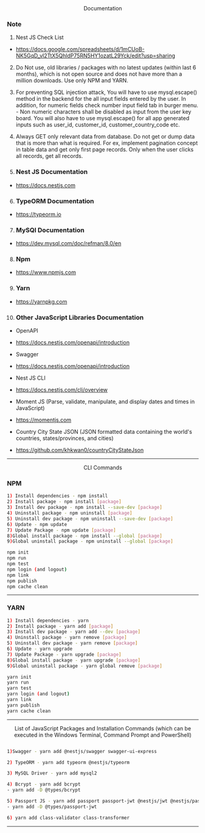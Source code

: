 <div align="center">
 Documentation
</div>

### Note

1. <p>Nest JS Check List</p>

- <https://docs.google.com/spreadsheets/d/1mCUoB-NK5GqD_vl2TtX5QhldP75RN5HY1ozatL29Yck/edit?usp=sharing>

2. <p>
   Do Not use, old libraries / packages with no latest updates (within last 6 months), which is not open source and does not have more than a million downloads. Use only NPM and YARN.
   </p>

3. <p>
   For preventing SQL injection attack, You will have to use mysql.escape() method in the backend for the all input fields entered by the user. In addition, for numeric fields check number input field tab in burger menu. - Non numeric characters shall be disabled as input from the user key board. You will also have to use mysql.escape() for all app generated inputs such as user_id, customer_id, customer_country_code etc.
   </p>

4. <p>
   Always GET only relevant data from database. Do not get or dump data that is more than what is required. For ex, implement pagination concept in table data and get only first page records. Only when the user clicks all records, get all records.
   </p>
5. ### Nest JS Documentation

- <https://docs.nestjs.com>

6. ### TypeORM Documentation

- <https://typeorm.io>

7. ### MySQl Documentation

- <https://dev.mysql.com/doc/refman/8.0/en>

8. ### Npm

- <https://www.npmjs.com>

9. ### Yarn

- <https://yarnpkg.com>

10. ### Other JavaScript Libraries Documentation

- OpenAPI

- <https://docs.nestjs.com/openapi/introduction>

- Swagger

- <https://docs.nestjs.com/openapi/introduction>

- Nest JS CLI

- <https://docs.nestjs.com/cli/overview>

- Moment JS (Parse, validate, manipulate, and display dates and times in JavaScript)

- <https://momentjs.com>

- Country City State JSON (JSON formatted data containing the world's countries, states/provinces, and cities)

- <https://github.com/khkwan0/countryCityStateJson>

---

<div align="center">
CLI Commands
</div>

### NPM

```bash
1) Install dependencies	- npm install
2) Install package - npm install [package]
3) Install dev package - npm install --save-dev [package]
4) Uninstall package - npm uninstall [package]
5) Uninstall dev package - npm uninstall --save-dev [package]
6) Update - npm update
7) Update Package - npm update [package]
8)Global install package - npm install --global [package]
9)Global uninstall package - npm uninstall --global [package]

npm init
npm run
npm test
npm login (and logout)
npm link
npm publish
npm cache clean
```

---

### YARN

```bash
1) Install dependencies	- yarn
2) Install package - yarn add [package]
3) Install dev package - yarn add --dev [package]
4) Uninstall package - yarn remove [package]
5) Uninstall dev package - yarn remove [package]
6) Update - yarn upgrade
7) Update Package - yarn upgrade [package]
8)Global install package - yarn upgrade [package]
9)Global uninstall package - yarn global remove [package]

yarn init
yarn run
yarn test
yarn login (and logout)
yarn link
yarn publish
yarn cache clean
```

---

<div align="center">
 List of JavaScript Packages and Installation Commands (which can be executed in the Windows Terminal, Command Prompt and PowerShell) 
</div>

```bash

1)Swagger - yarn add @nestjs/swagger swagger-ui-express

2) TypeORM - yarn add typeorm @nestjs/typeorm

3) MySQL Driver - yarn add mysql2

4) Bcrypt - yarn add bcrypt
- yarn add -D @types/bcrypt

5) Passport JS - yarn add passport passport-jwt @nestjs/jwt @nestjs/passport
- yarn add -D @types/passport-jwt

6) yarn add class-validator class-transformer

```

---
